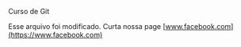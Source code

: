 Curso de Git

Esse arquivo foi modificado.
Curta nossa page [www.facebook.com](https://www.facebook.com)